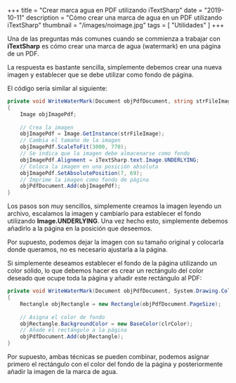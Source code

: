 +++
title = "Crear marca agua en PDF utilizando iTextSharp"
date = "2019-10-11"
description = "Cómo crear una marca de agua en un PDF utilizando iTextSharp"
thumbnail = "/images/noimage.jpg"
tags = [ "Utilidades" ]
+++

Una de las preguntas más comunes cuando se commienza a trabajar con **iTextSharp** es cómo
crear una marca de agua (watermark) en una página de un PDF.

La respuesta es bastante sencilla, simplemente debemos crear una nueva imagen y establecer
que se debe utilizar como fondo de página.

El código sería similar al siguiente:

```csharp
private void WriteWaterMark(Document objPdfDocument, string strFileImage) 
{ 
	Image objImagePdf;
	
	// Crea la imagen
	objImagePdf = Image.GetInstance(strFileImage);
	// Cambia el tamaño de la imagen
	objImagePdf.ScaleToFit(3000, 770);
	// Se indica que la imagen debe almacenarse como fondo
	objImagePdf.Alignment = iTextSharp.text.Image.UNDERLYING;
	// Coloca la imagen en una posición absoluta
	objImagePdf.SetAbsolutePosition(7, 69);
	// Imprime la imagen como fondo de página
	objPdfDocument.Add(objImagePdf);
}
```

Los pasos son muy sencillos, simplemente creamos la imagen leyendo un archivo, escalamos la imagen y cambiarlo
para establecer el fondo utilizando **Image.UNDERLYING**. Una vez hecho esto, simplemente debemos añadirlo a la 
página en la posición que deseemos.

Por supuesto, podemos dejar la imagen con su tamaño original y colocarla donde queramos, no es necesario
ajustarla a la página.

Si simplemente deseamos establecer el fondo de la página utilizando un color sólido, lo que debemos hacer es crear
un rectángulo del color deseado que ocupe toda la página y añadir este rectángulo al PDF:

```csharp
private void WriteWaterMark(Document objPdfDocument, System.Drawing.Color clrColor) 
{ 
	Rectangle objRectangle = new Rectangle(objPdfDocument.PageSize);
	
	// Asigna el color de fondo
	objRectangle.BackgroundColor = new BaseColor(clrColor);
	// Añade el rectángulo a la página
	objPdfDocument.Add(objRectangle);
}
```

Por supuesto, ambas técnicas se pueden combinar, podemos asignar primero el rectángulo con el color
del fondo de la página y posteriormente añadir la imagen de la marca de agua.